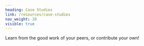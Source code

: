 ```yaml
---
heading: Case Studies
link: /resources/case-studies
nav_weight: 20
visible: true
---
```


Learn from the good work of your peers, or contribute your own!
